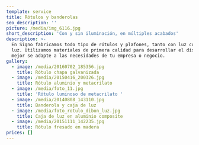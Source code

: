 ```yaml
---
template: service
title: Rótulos y banderolas
seo_description: ''
picture: /media/img_6116.jpg
short_description: 'Con y sin iluminación, en múltiples acabados'
description: >-
  En Signo fabricamos todo tipo de rótulos y plafones, tanto con luz como sin
  luz. Utilizamos materiales de primera calidad para desarrollar el diseño que
  mejor se adapte a las necesidades de tu empresa o negocio.
gallery:
  - image: /media/20160702_185356.jpg
    title: Rótulo chapa galvanizada
  - image: /media/20150416_200326.jpg
    title: Rótulo aluminio y metacrilato
  - image: /media/foto_11.jpg
    title: 'Rótulo luminoso de metacrilato '
  - image: /media/20140808_143110.jpg
    title: Banderola y caja de luz
  - image: /media/foto_rotulo_dibon_luz.jpg
    title: Caja de luz en aluminio composite
  - image: /media/20151111_142235.jpg
    title: Rótulo fresado en madera
prices: []
---
```



